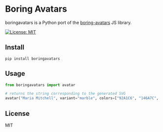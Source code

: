 
# Boring Avatars

boringavatars is a Python port of the <a href="https://www.npmjs.com/package/boring-avatars">boring-avatars</a> JS library.

[![License: MIT](https://img.shields.io/badge/License-MIT-yellow.svg)](https://opensource.org/licenses/MIT)

## Install

```
pip install boringavatars
```

## Usage

```python
from boringavatars import avatar

# returns the string corresponding to the generated SVG
avatar("Maria Mitchell", variant="marble", colors=["92A1C6", "146A7C", "F0AB3D", "C271B4", "C20D90"])
```

## License

MIT
